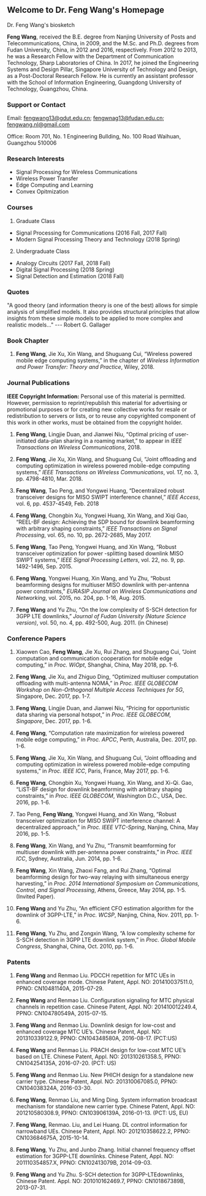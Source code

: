 ## Welcome to Dr. Feng Wang's Homepage

Dr. Feng Wang's biosketch

**Feng Wang**, received the B.E. degree from Nanjing University of Posts and Telecommunications, China, in 2009, and the M.Sc. and Ph.D. degrees from Fudan University, China, in 2012 and 2016, respectively. From 2012 to 2013, he was a Research Fellow with the Department of Communication Technology, Sharp Laboratories of China. In 2017, he joined the Engineering Systems and Design Pillar, Singapore University of Technology and Design, as a Post-Doctoral Research Fellow. He is currently an assistant professor with the School of Information Engineering, Guangdong University of Technology, Guangzhou, China. 

### Support or Contact
Email: fengwang13@gdut.edu.cn; fengwnag13@fudan.edu.cn; fengwang.nl@gmail.com 

Office: Room 701, No. 1 Engineering Bullding, No. 100 Road Waihuan, Guangzhou 510006

### Research Interests
- Signal Processing for Wireless Communications
- Wireless Power Transfer
- Edge Computing and Learning
- Convex Opitmization

### Courses
1. Graduate Class
- Signal Processing for Communications (2016 Fall, 2017 Fall) 
- Modern Signal Processing Theory and Technology (2018 Spring)

2. Undergraduate Class
- Analogy Circuits (2017 Fall, 2018 Fall) 
- Digital Signal Processing (2018 Spring)
- Signal Detection and Estimation (2018 Fall)

### Quotes
"A good theory (and information theory is one of the best) allows for simple analysis of simplified models. It also provides structural principles that allow insights from these simple models to be applied to more complex and realistic models..."     --- Robert G. Gallager

### Book Chapter
1. **Feng Wang**, Jie Xu, Xin Wang, and Shuguang Cui, “Wireless powered mobile edge computing systems,” in the chapter of *Wireless Information and Power Transfer: Theory and Practice*, Wiley, 2018.

### Journal Publications
**IEEE Copyright Information:** Personal use of this material is permitted. However, permission to reprint/republish this material for advertising or promotional purposes or for creating new collective works for resale or redistribution to servers or lists, or to reuse any copyrighted component of this work in other works, must be obtained from the copyright holder.


1. **Feng Wang**, Lingjie Duan, and Jianwei Niu, “Optimal pricing of user-initiated data-plan sharing in a roaming market,” to appear in *IEEE Transactions on Wireless Communications*, 2018. 

2. **Feng Wang**, Jie Xu, Xin Wang, and Shuguang Cui, “Joint offloading and computing optimization in wireless powered mobile-edge computing systems,” *IEEE Transactions on Wireless Communications*, vol. 17, no. 3, pp. 4798-4810, Mar. 2018.

3. **Feng Wang**, Tao Peng, and Yongwei Huang, “Decentralized robust transceiver designs for MISO SWIPT interference channel,” *IEEE Access*, vol. 6, pp. 4537-4549, Feb. 2018

4. **Feng Wang**, Chongbin Xu, Yongwei Huang, Xin Wang, and Xiqi Gao, “REEL-BF design: Achieving the SDP bound for downlink beamforming with arbitrary shaping constraints,” *IEEE Transactions on Signal Processing*, vol. 65, no. 10, pp. 2672-2685, May 2017.

5. **Feng Wang**, Tao Peng, Yongwei Huang, and Xin Wang, “Robust transceiver optimization for power -splitting based downlink MISO SWIPT systems,” *IEEE Signal Processing Letters*, vol. 22, no. 9, pp. 1492-1496, Sep. 2015.

6. **Feng Wang**, Yongwei Huang, Xin Wang, and Yu Zhu, “Robust beamforming designs for multiuser MISO downlink with per-antenna power constraints,” *EURASIP Journal on Wireless Communications and Networking*, vol. 2015, no. 204, pp. 1-16, Aug. 2015.

7. **Feng Wang** and Yu Zhu, “On the low complexity of S-SCH detection for 3GPP LTE downlinks,” *Journal of Fudan University (Nature Science version)*, vol. 50, no. 4, pp. 492-500, Aug. 2011. (in Chinese)

### Conference Papers
1.	Xiaowen Cao, **Feng Wang**, Jie Xu, Rui Zhang, and Shuguang Cui, “Joint computation and communication cooperation for mobile edge computing,” in *Proc. WiOpt*, Shanghai, China, May 2018, pp. 1-6.

2.	**Feng Wang**, Jie Xu, and Zhiguo Ding, “Optimized multiuser computation offloading with multi-antenna NOMA,” in *Proc. IEEE GLOBECOM Workshop on Non-Orthogonal Multiple Access Techniques for 5G*, Singapore, Dec. 2017, pp. 1-7.

3.	**Feng Wang**, Lingjie Duan, and Jianwei Niu, “Pricing for opportunistic data sharing via personal hotspot,” in *Proc. IEEE GLOBECOM, Singapore*, Dec. 2017, pp. 1-6.

4.	**Feng Wang**, “Computation rate maximization for wireless powered mobile edge computing,” in *Proc. APCC*, Perth, Australia, Dec. 2017, pp. 1-6.

5.	**Feng Wang**, Jie Xu, Xin Wang, and Shuguang Cui, “Joint offloading and computing optimization in wireless powered mobile-edge computing systems,” in *Proc. IEEE ICC*, Paris, France, May 2017, pp. 1-6.

6.	**Feng Wang**, Chongbin Xu, Yongwei Huang, Xin Wang, and Xi-Qi. Gao, “LiST-BF design for downlink beamforming with arbitrary shaping constraints,” in *Proc. IEEE GLOBECOM*, Washington D.C., USA, Dec. 2016, pp. 1-6.

7.	Tao Peng, **Feng Wang**, Yongwei Huang, and Xin Wang, “Robust transceiver optimization for MISO SWIPT interference channel: A decentralized approach,” in *Proc. IEEE VTC-Spring*, Nanjing, China, May 2016, pp. 1-5.

8.	**Feng Wang**, Xin Wang, and Yu Zhu, “Transmit beamforming for multiuser downlink with per-antenna power constraints,” in *Proc. IEEE ICC*, Sydney, Australia, Jun. 2014, pp. 1-6. 

9.	**Feng Wang**, Xin Wang, Zhaoxi Fang, and Rui Zhang, “Optimal beamforming design for two-way relaying with simultaneous energy harvesting,” in *Proc. 2014 International Symposium on Communications, Control, and Signal Processing*, Athens, Greece, May 2014, pp. 1-5. (Invited Paper). 

10.	**Feng Wang** and Yu Zhu, “An efficient CFO estimation algorithm for the downlink of 3GPP-LTE,” in *Proc. WCSP*, Nanjing, China, Nov. 2011, pp. 1-6. 

11.	**Feng Wang**, Yu Zhu, and Zongxin Wang, “A low complexity scheme for S-SCH detection in 3GPP LTE downlink system,” in *Proc. Global Mobile Congress*, Shanghai, China, Oct. 2010, pp. 1-6.

### Patents
1.	**Feng Wang** and Renmao Liu. PDCCH repetition for MTC UEs in enhanced coverage mode. Chinese Patent, Appl. NO: 201410037511.0, PPNO: CN10481140A, 2015-07-29.

2.	**Feng Wang** and Renmao Liu. Configuration signaling for MTC physical channels in repetition case. Chinese Patent, Appl. NO: 201410012249.4, PPNO: CN104780549A, 2015-07-15.

3.	**Feng Wang** and Renmao Liu. Downlink design for low-cost and enhanced coverage MTC UE’s. Chinese Patent, Appl. NO: 201310339122.9, PPNO: CN104348580A, 2016-08-17. (PCT:US)

4.	**Feng Wang** and Renmao Liu. PRACH design for low-cost MTC UE’s based on LTE. Chinese Patent, Appl. NO: 201310261358.5, PPNO: CN104254135A, 2016-07-20. (PCT: US)

5.	**Feng Wang** and Renmao Liu. New PHICH design for a standalone new carrier type. Chinese Patent, Appl. NO: 201310067085.0, PPNO: CN104038324A, 2016-03-30.

6.	**Feng Wang**, Renmao Liu, and Ming Ding. System information broadcast mechanism for standalone new carrier type. Chinese Patent, Appl. NO: 201210580308.9, PPNO: CN103906139A, 2016-01-13. (PCT: US, EU)

7. **Feng Wang**, Renmao. Liu, and Lei Huang. DL control information for narrowband UEs. Chinese Patent, Appl. NO: 201210358622.2, PPNO: CN103684675A, 2015-10-14.

8.	**Feng Wang**, Yu Zhu, and Junbo Zhang. Initial channel frequency offset estimation for 3GPP-LTE downlinks. Chinese Patent, Appl. NO: 201110354857.X, PPNO: CN102413079B, 2014-09-03. 

9.	**Feng Wang** and Yu Zhu. S-SCH detection for 3GPP-LTEdownlinks, Chinese Patent. Appl. NO: 201010162469.7, PPNO: CN101867389B, 2013-07-31.


